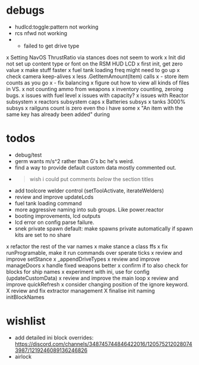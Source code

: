 # debugs

- hudlcd:toggle:pattern not working
- rcs nfwd not working
- - failed to get drive type

x Setting NavOS ThrustRatio via stances does not seem to work
x Init did not set up content type or font on the RSM HUD LCD
x first init, get zero value
x make stuff faster
x fuel tank loading freq might need to go up
x check camera keep-alives
x less .GetItemAmount(Item) calls
x - store item counts as you go
x - fix balancing
x figure out how to view all kinds of files in VS.
x not counting ammo from weapons
x inventory counting, zeroing bugs.
x issues with fuel level
x issues with capacity?
x issues with Reactor subsystem
x reactors subsystem caps
x Batteries subsys
x tanks 3000% subsys
x railguns count is zero even tho i have some
x "An item with the same key has already been added" during 
 
# todos

- debug/test
- germ wants m/s^2 rather than G's bc he's weird.
- find a way to provide default custom data mostly commented out.
- > wish i could put comments *below* the section titles
- add toolcore welder control (setToolActivate, iterateWelders)
- review and improve updateLcds 
- fuel tank loading command
- more aggressive naming into sub groups.  Like power.reactor
- booting improvements, lcd outputs
- lcd error on config parse failure.
- snek private spawn default: make spawns private automatically if spawn kits are set to no share

x refactor the rest of the var names
x make stance a class ffs
x fix runProgramable, make it run commands over sperate ticks
x review and improve setStance
x _appendDriveTypes
x review and improve manageDoors
x handle fixed weapons better
x confirm if to also check for blocks for ship names
x experiment with ini, use for config (updateCustomData)
x review and improve the main loop
x review and improve quickRefresh
x consider changing position of the ignore keyword.
X review and fix extractor management
X finalise init naming initBlockNames

# wishlist

- add detailed ini block overrides: https://discord.com/channels/348745744846422016/1205752120280743987/1219246089136246826
- airlock 